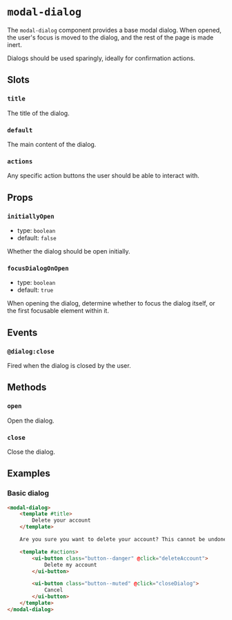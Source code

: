 # `modal-dialog`

The `modal-dialog` component provides a base modal dialog. When opened, the user's focus is moved to the dialog, and the rest of the page is made inert.

Dialogs should be used sparingly, ideally for confirmation actions.

## Slots

### `title`

The title of the dialog.

### `default`

The main content of the dialog.

### `actions`

Any specific action buttons the user should be able to interact with.

## Props

### `initiallyOpen`

- type: `boolean`
- default: `false`

Whether the dialog should be open initially.

### `focusDialogOnOpen`

- type: `boolean`
- default: `true`

When opening the dialog, determine whether to focus the dialog itself, or the first focusable element within it.

## Events

### `@dialog:close`

Fired when the dialog is closed by the user.

## Methods

### `open`

Open the dialog.

### `close`

Close the dialog.

## Examples

### Basic dialog

```html
<modal-dialog>
	<template #title>
		Delete your account
	</template>

	Are you sure you want to delete your account? This cannot be undone.

	<template #actions>
		<ui-button class="button--danger" @click="deleteAccount">
			Delete my account
		</ui-button>

		<ui-button class="button--muted" @click="closeDialog">
			Cancel
		</ui-button>
	</template>
</modal-dialog>
```
